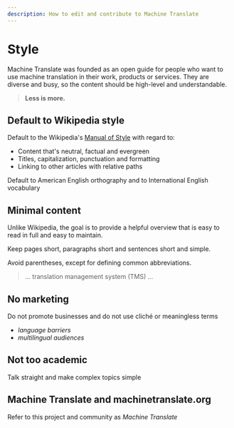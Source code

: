 ```yaml
---
description: How to edit and contribute to Machine Translate
---
```


# Style

Machine Translate was founded as an open guide for people who want to use machine translation in their work, products or services. They are diverse and busy, so the content should be high-level and understandable.

> **Less is more.**

## Default to Wikipedia style

Default to the Wikipedia's [Manual of Style](https://en.wikipedia.org/wiki/Wikipedia:Manual_of_Style) with regard to:

* Content that's neutral, factual and evergreen
* Titles, capitalization, punctuation and formatting
* Linking to other articles with relative paths

Default to American English orthography and to International English vocabulary

## Minimal content

Unlike Wikipedia, the goal is to provide a helpful overview that is easy to read in full and easy to maintain.

Keep pages short, paragraphs short and sentences short and simple.

Avoid parentheses, except for defining common abbreviations.

> ... translation management system (TMS) ...


## No marketing

Do not promote businesses and do not use cliché or meaningless terms

* _language barriers_
* _multilingual audiences_

## Not too academic

Talk straight and make complex topics simple

## Machine Translate and machinetranslate.org

Refer to this project and community as _Machine Translate_

